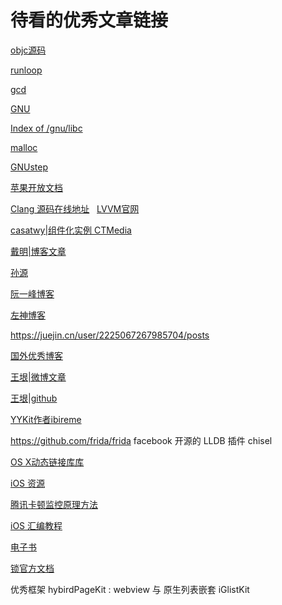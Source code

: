 # 待看的优秀文章链接



[objc源码](https://opensource.apple.com/tarballs/objc4/)

[runloop](https://opensource.apple.com/tarballs/CF/)

[gcd](https://github.com/apple/swift-corelibs-libdispatch)

[GNU](https://www.gnu.org/software/libc/ )

[Index of /gnu/libc](https://ftp.gnu.org/gnu/libc/)

[malloc](http://www.opensource.apple.com/source/libmalloc)

[GNUstep](http://www.gnustep.org/resources/downloads.php)

[苹果开放文档](https://developer.apple.com/documentation/)

[Clang 源码在线地址](https://code.woboq.org/llvm/clang/)
 
[LVVM官网](https://llvm.org/docs/GettingStarted.html)

[casatwy|组件化实例 CTMedia](https://llvm.org/docs/GettingStarted.html)

[戴明|博客文章](https://ming1016.github.io/categories/Programming/)

[孙源](http://blog.sunnyxx.com/)

[阮一峰博客](https://www.ruanyifeng.com/blog/archives.html)

[左神博客](https://www.ruanyifeng.com/blog/archives.html)

https://juejin.cn/user/2225067267985704/posts

[国外优秀博客](https://eisel.me/)

[王垠|微博文章](https://webcache.googleusercontent.com/search?q=cache:5JR8vwL4UOwJ:https://henix.github.io/feeds/yinwang/+&cd=4&hl=zh-CN&ct=clnk&gl=cn)

[王垠|github](https://github.com/yinwang0)

[YYKit作者ibireme](https://blog.ibireme.com/author/ibireme/)

https://github.com/frida/frida
facebook 开源的 LLDB 插件 chisel

[OS X动态链接库库](https://www.mikeash.com/pyblog/friday-qa-2012-11-09-dyld-dynamic-linking-on-os-x.html)



[iOS 资源](https://github.com/Tim9Liu9/TimLiu-iOS#%E4%B9%A6%E7%B1%8D)


[腾讯卡顿监控原理方法](https://github.com/Tencent/matrix/wiki/Matrix-for-iOS-macOS-%E5%8D%A1%E9%A1%BF%E7%9B%91%E6%8E%A7%E5%8E%9F%E7%90%86)


[iOS 汇编教程](https://blog.csdn.net/weixin_28730927/article/details/112401164)

[电子书](https://github.com/EbookFoundation/free-programming-books/blob/main/books/free-programming-books-zh.md)

[锁官方文档](https://developer.apple.com/library/archive/documentation/Cocoa/Conceptual/Multithreading/ThreadSafety/ThreadSafety.html#//apple_ref/doc/uid/10000057i-CH8-SW3)


优秀框架
hybirdPageKit : webview 与 原生列表嵌套
iGlistKit